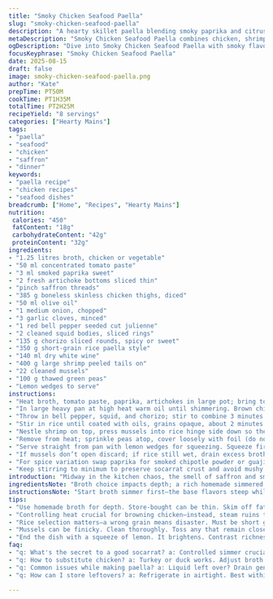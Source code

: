 ```yaml
---
title: "Smoky Chicken Seafood Paella"
slug: "smoky-chicken-seafood-paella"
description: "A hearty skillet paella blending smoky paprika and citrusy lemon with chicken thighs, chorizo, squid rings, shrimp, and mussels. Artichoke hearts and peas bring earthiness and pop. Short grain rice cooked in rich broth infused with tomato paste and saffron threads. The dish relies on controlled simmering and minimal stirring for perfect socarrat. Stepwise layering of proteins ensures balanced textures and flavors. Wine adds acidity, while slow resting under foil finishes cooking gently. Easily adaptable with turkey or duck in place of chicken. Saffron optional but recommended for color and subtle aroma. Ideal for 8 servings."
metaDescription: "Smoky Chicken Seafood Paella combines chicken, shrimp, mussels, and chorizo in a savory dish infused with saffron and smoky paprika"
ogDescription: "Dive into Smoky Chicken Seafood Paella with smoky flavors from paprika and rich broth. A perfect blend of proteins in a hearty dish for gatherings"
focusKeyphrase: "Smoky Chicken Seafood Paella"
date: 2025-08-15
draft: false
image: smoky-chicken-seafood-paella.png
author: "Kate"
prepTime: PT50M
cookTime: PT1H35M
totalTime: PT2H25M
recipeYield: "8 servings"
categories: ["Hearty Mains"]
tags:
- "paella"
- "seafood"
- "chicken"
- "saffron"
- "dinner"
keywords:
- "paella recipe"
- "chicken recipes"
- "seafood dishes"
breadcrumb: ["Home", "Recipes", "Hearty Mains"]
nutrition: 
 calories: "450"
 fatContent: "18g"
 carbohydrateContent: "42g"
 proteinContent: "32g"
ingredients:
- "1.25 litres broth, chicken or vegetable"
- "50 ml concentrated tomato paste"
- "3 ml smoked paprika sweet"
- "2 fresh artichoke bottoms sliced thin"
- "pinch saffron threads"
- "385 g boneless skinless chicken thighs, diced"
- "50 ml olive oil"
- "1 medium onion, chopped"
- "3 garlic cloves, minced"
- "1 red bell pepper seeded cut julienne"
- "2 cleaned squid bodies, sliced rings"
- "135 g chorizo sliced rounds, spicy or sweet"
- "350 g short-grain rice paella style"
- "140 ml dry white wine"
- "400 g large shrimp peeled tails on"
- "22 cleaned mussels"
- "100 g thawed green peas"
- "Lemon wedges to serve"
instructions:
- "Heat broth, tomato paste, paprika, artichokes in large pot; bring to boil then simmer gently 7 minutes. Add saffron, season with salt pepper, keep warm covered."
- "In large heavy pan at high heat warm oil until shimmering. Brown chicken pieces turning often until golden with crust edges. Add onion and garlic, sweat 2 minutes until fragrant and translucent without browning."
- "Throw in bell pepper, squid, and chorizo; stir to combine 3 minutes. Salt and pepper to taste. Remove from heat briefly."
- "Stir in rice until coated with oils, grains opaque, about 2 minutes. Pour in wine, cook off 90 seconds; you’ll hear sputtering and see steam rising. Add warm broth and artichokes mixture. Cover halfway, simmer medium low 12 minutes without disturbing to develop crust below."
- "Nestle shrimp on top, press mussels into rice hinge side down so they open upwards. Continue cooking uncovered gently 12 to 14 minutes until rice plump but still firm to bite, broth mostly absorbed, shrimp opaque and curved, mussels open wide."
- "Remove from heat; sprinkle peas atop, cover loosely with foil (do not seal). Rest 4 minutes. Peas steam to bright color and soften just right while rice finishes absorption."
- "Serve straight from pan with lemon wedges for squeezing. Squeeze first before eating—brightens smoky richness."
- "If mussels don’t open discard; if rice still wet, drain excess broth and rest longer covered."
- "For spice variation swap paprika for smoked chipotle powder or guajillo. Sub turkey thighs or duck for chicken, increase broth slightly to compensate for drier meat."
- "Keep stirring to minimum to preserve socarrat crust and avoid mushy."
introduction: "Midway in the kitchen chaos, the smell of saffron and smoke pulls attention. The crackle of chicken hitting hot oil sets the stage, layered with the wet hiss as wine hits pan. Rice beads soaking up savory broth. Artichokes chunk the texture, dots of green peas deliver surprise pops in mouth. A paella isn’t just tossed ingredients; it’s timing, listening close to sounds, feeling the shift from liquid mush to tender grains with a crust forming beneath. No rush here, but don’t slack either. Each element prepped in tune, protein balanced, moving in stages so everything finishes simultaneously. The gentle rest under foil lets flavors settle—not steam to soggy. Folding in lemon brightens, cutting through richness. A subtle nod to old kitchens where wood fire lingered in air. If you pay attention to signs, not the clock alone, you get rewarded."
ingredientsNote: "Broth choice impacts depth; a rich homemade simmered chicken or vegetable broth with some body improves outcomes versus store-bought thin stock. Tomato paste gives acidity and body, don’t swap with canned tomatoes; too watery. Smoked paprika can be subbed with regular but lose smoky dimension—opt for chipotle powder for heat. Artichoke hearts bring subtle earthiness and texture contrast not offered by other veggies; canned artichokes could work but drain well. Chicken thighs stay moist, avoid breast cuts which dry out. Squid bodies sliced into rings allow quick even cooking; tentacles toughen so remove. Chorizo adds fat and spice; adjust type by preference—mild for subtle, hot if daring. White wine introduces acidity and aroma; dry varieties only. Mussels need cleaning, and any closed after cooking toss, avoid off flavors. Peas add color and a burst of freshness. Lemon wedges essential to brighten final dish. Olive oil provides richness and high-heat capacity—don’t skimp as flavor base comes from browned bits. Rice must be short grain or paella-specific, using long grain or risotto rice neither absorbs properly nor yields correct texture."
instructionsNote: "Start broth simmer first—the base flavors steep while you prep the proteins and veggies. High heat for quick browning chicken - golden crust locks in juices, imparts Maillard richness for deep flavor. Don’t overcrowd pan or chicken steams instead of browns. Sweat aromatics until translucent, never browned or bitter. Add bell pepper, squid, and chorizo for quick sweat; squid cooks fast and toughens if overdone—add at this stage to layer flavors but avoid rubberiness. Incorporate rice early so each grain is coated with fat and warmed, improves texture later. Wine deglazes pan and adds aromatic lift, cook down to concentrate. Add hot broth gradually to avoid shocking temperature—helps rice cook evenly. Leave undisturbed during simmer to create socarrat, the prized crust at bottom. Timing here is crucial; too long or stirred ruins crust or mushes rice. Add seafood late: shrimp and mussels cook quickly and error on overcooked is rubbery, undercooked unsafe. Cover with foil loose to retain heat and steam peas delicately without condensation dripping onto rice. Final squeeze of lemon acid cuts richness and ties all flavors. If liquid remains when time’s up, drain gently and rest off heat to avoid soggy finish. Remember that visual doneness—plump rice grains, opaque shrimp, open mussels—beats timer rigidity."
tips:
- "Use homemade broth for depth. Store-bought can be thin. Skim off fat if too rich but keep flavor strong, balanced taste matters. Also, stay wary of plain ol' canned tomatoes; they add too much liquid."
- "Controlling heat crucial for browning chicken—instead, steam ruins textures. Ensure pan isn’t crowded; gives crisp edges. Quality olive oil, high smoke point, essential for the right flavor base."
- "Rice selection matters—a wrong grain means disaster. Must be short grain or paella-specific. Long grain can ruin textures. Don’t skip on stirring less during simmer for socarrat; the crunch is gold."
- "Mussels can be finicky. Clean thoroughly. Toss any that remain closed after cooking; they’re no good anymore. Shrimp? They cook quick—keep an eye; when they curl up, they’re done."
- "End the dish with a squeeze of lemon. It brightens. Contrast richness beautifully; really ties the dish together. But don’t go overboard—balance is key."
faq:
- "q: What's the secret to a good socarrat? a: Controlled simmer crucial. Stirring ruins it. Watch for sounds—stay undisturbed. Ends up crispy and golden if done right."
- "q: How to substitute chicken? a: Turkey or duck works. Adjust broth basing meat dry. Maintain flavors though. Care with timing; proteins need right attention."
- "q: Common issues while making paella? a: Liquid left over? Drain gently. Avoid mush. Better to rest covered off heat. Too wet? Let it sit—texture improves."
- "q: How can I store leftovers? a: Refrigerate in airtight. Best within 3 days. Reheat in oven or pan—micro might dry out. Enjoy flavors melding over time."

---
```

